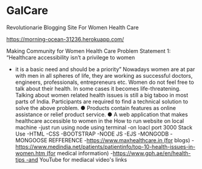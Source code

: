 # GalCare

Revolutionarie Blogging Site For Women Health Care

https://morning-ocean-31236.herokuapp.com/



Making Community for Women Health Care
Problem Statement 1: “Healthcare accessibility isn’t a privilege to women
* it is a basic need and should be a priority” Nowadays women are at par with men in all spheres of life, they are working as successful doctors, engineers, professionals, entrepreneurs etc. Women do not feel free to talk about their health. In some cases it becomes life-threatening. Talking about women related health issues is still a big taboo in most parts of India. Participants are required to find a technical solution to solve the above problem.
● Products contain features as online assistance or relief product service. ● A web application that makes healthcare accessible to women in the
How to run website on local machine -just run using node using terminal -on loacl port 3000
Stack Use -HTML -CSS -BOOTSTRAP -NODE JS -EJS -MONGODB -MONGOOSE
REFFERENCE -https://www.maxhealthcare.in (for blogs) -https://www.medindia.net/patients/patientinfo/top-10-health-issues-in-women.htm (for medical information) -https://www.gph.ae/en/health-tips -and YouTube for mediacal video's links
